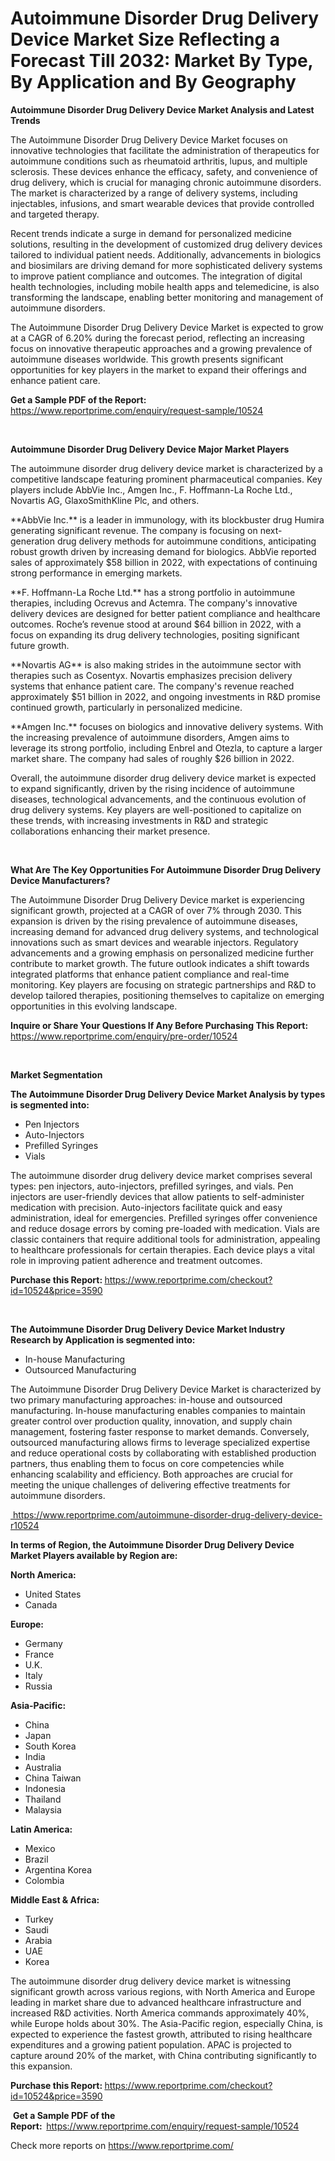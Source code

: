 <p><h1>Autoimmune Disorder Drug Delivery Device Market Size Reflecting a Forecast Till 2032: Market By Type, By Application and By Geography</h1></p><p><strong>Autoimmune Disorder Drug Delivery Device Market Analysis and Latest Trends</strong></p>
<p><p>The Autoimmune Disorder Drug Delivery Device Market focuses on innovative technologies that facilitate the administration of therapeutics for autoimmune conditions such as rheumatoid arthritis, lupus, and multiple sclerosis. These devices enhance the efficacy, safety, and convenience of drug delivery, which is crucial for managing chronic autoimmune disorders. The market is characterized by a range of delivery systems, including injectables, infusions, and smart wearable devices that provide controlled and targeted therapy.</p><p>Recent trends indicate a surge in demand for personalized medicine solutions, resulting in the development of customized drug delivery devices tailored to individual patient needs. Additionally, advancements in biologics and biosimilars are driving demand for more sophisticated delivery systems to improve patient compliance and outcomes. The integration of digital health technologies, including mobile health apps and telemedicine, is also transforming the landscape, enabling better monitoring and management of autoimmune disorders.</p><p>The Autoimmune Disorder Drug Delivery Device Market is expected to grow at a CAGR of 6.20% during the forecast period, reflecting an increasing focus on innovative therapeutic approaches and a growing prevalence of autoimmune diseases worldwide. This growth presents significant opportunities for key players in the market to expand their offerings and enhance patient care.</p></p>
<p><strong>Get a Sample PDF of the Report:&nbsp;</strong> <a href="https://www.reportprime.com/enquiry/request-sample/10524?utm_campaign=2146&utm_medium=2&utm_source=Github&utm_content=ia&utm_term=20032025&utm_id=autoimmune-disorder-drug-delivery-device">https://www.reportprime.com/enquiry/request-sample/10524</a></p>
<p>&nbsp;</p>
<p><strong>Autoimmune Disorder Drug Delivery Device Major Market Players</strong></p>
<p><p>The autoimmune disorder drug delivery device market is characterized by a competitive landscape featuring prominent pharmaceutical companies. Key players include AbbVie Inc., Amgen Inc., F. Hoffmann-La Roche Ltd., Novartis AG, GlaxoSmithKline Plc, and others.</p><p>**AbbVie Inc.** is a leader in immunology, with its blockbuster drug Humira generating significant revenue. The company is focusing on next-generation drug delivery methods for autoimmune conditions, anticipating robust growth driven by increasing demand for biologics. AbbVie reported sales of approximately $58 billion in 2022, with expectations of continuing strong performance in emerging markets.</p><p>**F. Hoffmann-La Roche Ltd.** has a strong portfolio in autoimmune therapies, including Ocrevus and Actemra. The company's innovative delivery devices are designed for better patient compliance and healthcare outcomes. Roche’s revenue stood at around $64 billion in 2022, with a focus on expanding its drug delivery technologies, positing significant future growth.</p><p>**Novartis AG** is also making strides in the autoimmune sector with therapies such as Cosentyx. Novartis emphasizes precision delivery systems that enhance patient care. The company's revenue reached approximately $51 billion in 2022, and ongoing investments in R&D promise continued growth, particularly in personalized medicine.</p><p>**Amgen Inc.** focuses on biologics and innovative delivery systems. With the increasing prevalence of autoimmune disorders, Amgen aims to leverage its strong portfolio, including Enbrel and Otezla, to capture a larger market share. The company had sales of roughly $26 billion in 2022.</p><p>Overall, the autoimmune disorder drug delivery device market is expected to expand significantly, driven by the rising incidence of autoimmune diseases, technological advancements, and the continuous evolution of drug delivery systems. Key players are well-positioned to capitalize on these trends, with increasing investments in R&D and strategic collaborations enhancing their market presence.</p></p>
<p>&nbsp;</p>
<p><strong>What Are The Key Opportunities For Autoimmune Disorder Drug Delivery Device Manufacturers?</strong></p>
<p><p>The Autoimmune Disorder Drug Delivery Device market is experiencing significant growth, projected at a CAGR of over 7% through 2030. This expansion is driven by the rising prevalence of autoimmune diseases, increasing demand for advanced drug delivery systems, and technological innovations such as smart devices and wearable injectors. Regulatory advancements and a growing emphasis on personalized medicine further contribute to market growth. The future outlook indicates a shift towards integrated platforms that enhance patient compliance and real-time monitoring. Key players are focusing on strategic partnerships and R&D to develop tailored therapies, positioning themselves to capitalize on emerging opportunities in this evolving landscape.</p></p>
<p><strong>Inquire or Share Your Questions If Any Before Purchasing This Report:</strong> <a href="https://www.reportprime.com/enquiry/pre-order/10524?utm_campaign=2146&utm_medium=2&utm_source=Github&utm_content=ia&utm_term=20032025&utm_id=autoimmune-disorder-drug-delivery-device">https://www.reportprime.com/enquiry/pre-order/10524</a></p>
<p>&nbsp;</p>
<p><strong>Market Segmentation</strong></p>
<p><strong>The Autoimmune Disorder Drug Delivery Device Market Analysis by types is segmented into:</strong></p>
<p><ul><li>Pen Injectors</li><li>Auto-Injectors</li><li>Prefilled Syringes</li><li>Vials</li></ul></p>
<p><p>The autoimmune disorder drug delivery device market comprises several types: pen injectors, auto-injectors, prefilled syringes, and vials. Pen injectors are user-friendly devices that allow patients to self-administer medication with precision. Auto-injectors facilitate quick and easy administration, ideal for emergencies. Prefilled syringes offer convenience and reduce dosage errors by coming pre-loaded with medication. Vials are classic containers that require additional tools for administration, appealing to healthcare professionals for certain therapies. Each device plays a vital role in improving patient adherence and treatment outcomes.</p></p>
<p><strong>Purchase this Report:&nbsp;</strong><a href="https://www.reportprime.com/checkout?id=10524&price=3590&utm_campaign=2146&utm_medium=2&utm_source=Github&utm_content=ia&utm_term=20032025&utm_id=autoimmune-disorder-drug-delivery-device">https://www.reportprime.com/checkout?id=10524&price=3590</a></p>
<p>&nbsp;</p>
<p><strong>The Autoimmune Disorder Drug Delivery Device Market Industry Research by Application is segmented into:</strong></p>
<p><ul><li>In-house Manufacturing</li><li>Outsourced Manufacturing</li></ul></p>
<p><p>The Autoimmune Disorder Drug Delivery Device Market is characterized by two primary manufacturing approaches: in-house and outsourced manufacturing. In-house manufacturing enables companies to maintain greater control over production quality, innovation, and supply chain management, fostering faster response to market demands. Conversely, outsourced manufacturing allows firms to leverage specialized expertise and reduce operational costs by collaborating with established production partners, thus enabling them to focus on core competencies while enhancing scalability and efficiency. Both approaches are crucial for meeting the unique challenges of delivering effective treatments for autoimmune disorders.</p></p>
<p><a href="https://www.reportprime.com/autoimmune-disorder-drug-delivery-device-r10524?utm_campaign=2146&utm_medium=2&utm_source=Github&utm_content=ia&utm_term=20032025&utm_id=autoimmune-disorder-drug-delivery-device">&nbsp;https://www.reportprime.com/autoimmune-disorder-drug-delivery-device-r10524</a></p>
<p><strong>In terms of Region, the Autoimmune Disorder Drug Delivery Device Market Players available by Region are:</strong></p>
<p>
    <p> <strong> North America: </strong>
        <ul>
            <li>United States</li>
            <li>Canada</li>
        </ul>
        </p> 
    <p> <strong> Europe: </strong>
        <ul>
            <li>Germany</li>
            <li>France</li>
            <li>U.K.</li>
            <li>Italy</li>
            <li>Russia</li>
        </ul>
        </p> 
    <p> <strong> Asia-Pacific: </strong>
        <ul>
            <li>China</li>
            <li>Japan</li>
            <li>South Korea</li>
            <li>India</li>
            <li>Australia</li>
            <li>China Taiwan</li>
            <li>Indonesia</li>
            <li>Thailand</li>
            <li>Malaysia</li>
        </ul>
        </p> 
    <p> <strong> Latin America: </strong>
        <ul>
            <li>Mexico</li>
            <li>Brazil</li>
            <li>Argentina Korea</li>
            <li>Colombia</li>
        </ul>
        </p> 
    <p> <strong> Middle East & Africa: </strong>
        <ul>
            <li>Turkey</li>
            <li>Saudi</li>
            <li>Arabia</li>
            <li>UAE</li>
            <li>Korea</li>
        </ul>
    </p>
    </p>
<p><p>The autoimmune disorder drug delivery device market is witnessing significant growth across various regions, with North America and Europe leading in market share due to advanced healthcare infrastructure and increased R&D activities. North America commands approximately 40%, while Europe holds about 30%. The Asia-Pacific region, especially China, is expected to experience the fastest growth, attributed to rising healthcare expenditures and a growing patient population. APAC is projected to capture around 20% of the market, with China contributing significantly to this expansion.</p></p>
<p><strong>Purchase this Report: </strong><a href="https://www.reportprime.com/checkout?id=10524&price=3590&utm_campaign=2146&utm_medium=2&utm_source=Github&utm_content=ia&utm_term=20032025&utm_id=autoimmune-disorder-drug-delivery-device">https://www.reportprime.com/checkout?id=10524&price=3590</a></p>
<p>&nbsp;<strong>Get a Sample PDF of the Report:&nbsp;&nbsp;</strong><a href="https://www.reportprime.com/enquiry/request-sample/10524?utm_campaign=2146&utm_medium=2&utm_source=Github&utm_content=ia&utm_term=20032025&utm_id=autoimmune-disorder-drug-delivery-device">https://www.reportprime.com/enquiry/request-sample/10524</a></p>
<p><strong></strong></p>
<p>Check more reports on <a href="https://www.reportprime.com/?utm_campaign=2146&utm_medium=2&utm_source=Github&utm_content=ia&utm_term=20032025&utm_id=autoimmune-disorder-drug-delivery-device">https://www.reportprime.com/</a></p>